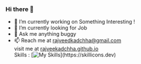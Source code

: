 ### Hi there 👋

<!--
**rajveekadchha/rajveekadchha** is a ✨ _special_ ✨ repository because its `README.md` (this file) appears on your GitHub profile.-->

- 🔭 I’m currently working on Something Interesting !
- 🌱 I’m currently looking for Job
- 💬 Ask me  anything buggy
- 📫 Reach me at rajveedkadchha@gmail.com\
visit me at [rajveekadchha.github.io](url)\
  Skills : [![My Skills](https://skillicons.dev/icons?i=react,js,html,css,bootstrap,django,github,jquery,materialui,)](https://skillicons.dev)


